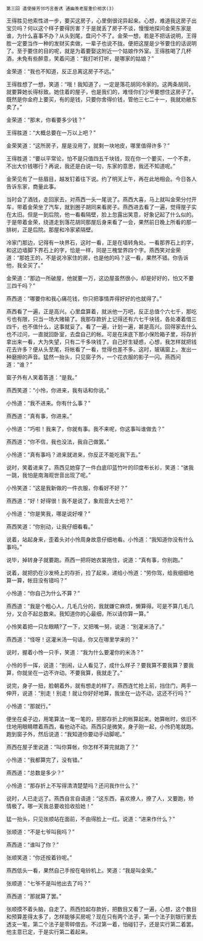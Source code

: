     第三回 遣使接芳邻巧言善诱 通幽羡老屋重价相求(3) 

   王得胜见他索性进一步，要买这房子，心里倒很诧异起来。心想，难道我这房子出宝贝吗？何以这个样子要得厉害？于是就丢了房子不谈，慢慢地探问金荣东家是谁，为什么喜事不办？从头到尾，盘问个不了。金荣一想，若是不把话说明，王得胜一定要当作一种的发财买卖做，一辈子也说不拢。便把这屋是少爷要住的话说明了。至于要住的目的呢，就是为着要娶这附近一个姑娘作外室。王得胜喝了几杯酒，未免有些醉意，笑着问道：“我打听打听，是哪家的姑娘？”

   金荣道：“我也不知道，反正总离这房子不远。”

   王得胜想了一想，笑道：“哦！我知道了，一定是落花胡同冷家的。这两条胡同，就要算她长得标致。她住着的屋子，也是我们的，难怪你们少爷要想住这房子了。既然是你金府上要买，有的是钱，只要你舍得价钱，管他三七二十一，我就劝敝东卖了。”

   金荣道：“那末，你看要多少钱？”

   王得胜道：“大概总要在一万以上吧？”

   金荣笑道：“这所房子，屋是没用了，就剩一块地皮，哪里值得许多？”

   王得胜道：“要以平常论，怕不是只值四五千块钱，现在你一个要买，一个不卖，不出大价钱哪行？再说，我还是白说一句，东家的意思，我还不知道呢。”

   金荣见有了一些眉目，越发钉着往下说。约了明天上午，再在此地相会。今日各人告诉东家，商量此事。

   当时会了酒钱，走回家去，对燕西一头一尾说了。燕西大喜，马上就叫金荣分付开车，带着金荣坐了汽车，就到圈子胡同来看房子。燕西进去看了一遍，觉得屋子实在太旧。但是一到后院，他一看看隔壁，脸上忽露出笑意，好象记起了什么似的。于是带着金荣，绕道走到落花胡同那屋后身来看了一会，果然前日晚上所看的那一排树，正是后院。那屋和冷家紧隔壁。

   冷家门那边，记得有一块界石，这时一看，正是在墙转角处。一看那界石上的字，和这边墙脚下界石上的字，恰是一样，同是三槐堂界四个字。燕西笑对金荣道：“那姓王的，不是说冷家住的房，也是他的吗？这一看，果然不错。你告诉他，我全买了。”

   金荣道：“那边一所破屋，他就要一万，这边屋虽然很小，却是好好的，怕又不要三四千吗？”

   燕西道：“哪要你和我心痛花钱，你只把事情弄得好好的也就得了。”

   燕西看了一遍，正是高兴。心里盘算着，就派他一万吧，反正总值个六七千，那吃亏也有限，只当一场大赌输了。我那存款折上记得还有六七千块钱，各处凑着借三四千，也不值什么，这事就妥了。看了一遍，计划一遍，甚是高兴。回得家去什么也不过问，一直就回卧室，去盘自己的帐。可是在床底下那小保险箱子里，将存折拿出来一看，大为失望，只有二千多块钱了。自己好生疑惑，心想，我怎样就把钱花去许多？便从头至尾，将帐看了一看，觉得也差不多。这时，玻璃窗上，发出一种磨擦的声音。猛然一抬头，只见窗子外，一个花衣服的影子一闪。燕西问道：“谁？”

   窗子外有人笑着答道：“是我。”

   燕西笑道：“小怜，你进来，我有话和你说。”

   小怜道：“我不进来。你有什么事？”

   燕西道：“真有事，你进来。”

   小怜道：“巧啦！我来了，你就有事。我不来呢，你这事叫谁做去？”

   燕西道：“你不信，我也没法，我自己做罢。”

   小怜道：“真有事吗？进来就进来，你反正不能吃我下去。”

   说时，笑着进来了。燕西见她穿了一件白底印蓝竹叶的印度布长衫，笑道：“骇我一跳，我怕是南海观世音出现了呢。”

   小怜笑道：“这是我新做的一件衣服，你看好不好？”

   燕西道：“好！好得很！我不是说了，象观音大士吧？”

   小怜道：“你是笑我，哪是说好哩？”

   燕西笑道：“你别动，让我仔细看看。”

   说着，站起身来，歪着头对小怜周身故意仔细地看。小怜道：“我知道你没有什么事吗。”

   说毕，掉转身子就要跑。燕西一把将她衣裳拖住，说道：“真有事，你别跑。”

   说着，就把扔在沙发椅上的存折，捡了起来，递给小怜道：“劳你驾，给我细细地算一算，帐目没有错吗？”

   小怜道：“你自己为什么不算？”

   燕西道：“我是个粗心人，几毛几分的，我就嫌它麻烦，懒算得。可是不算几毛几分，又合不起总数来。我知道你的心最细，所以请你算一算。”

   小怜笑着把一只左眼睛?了一下，又把嘴一努，说道：“别灌米汤了。”

   燕西道：“怪呀！这灌米汤一句话，你又在哪里学来的？”

   说时，握着小怜一只手，笑道：“我为什么要灌你的米汤？”

   小怜的手一挥，说道：“别闹，让人看见了，成什么样子？要我算不要我算？要我算，你就坐在一边不许动。不要我算，我就走了。”

   说完，身子一扭，脸朝着外，就有想走的样了。燕西连忙抢上前，挡住门，两手一伸开，说道：“别走！别走！就让你好好地算，我坐在一边不动，这还不行吗？”

   小怜道：“那就行。”

   便坐在桌子边，用笔算法一笔一笔的，把那存折上的帐算起来。她算帐时，依旧不住地用眼睛瞟着燕西，看他动不动。燕西只是微笑，身子刚一起，小怜扔笔就跑。跑到窗子外，然后说道：“我知道你要动手动脚呢。”

   燕西在屋子里说道：“叫你算帐，你怎样不算完就跑了？”

   小怜道：“我都算完了，没有错。”

   燕西道：“总数是多少？”

   小怜道：“那存折上不写得清清楚楚吗？还问我作什么？”

   说时，人已走远了。燕西自言自语道：“这东西，喜欢撩人，撩了人，又要跑，矫情极了。哪一天我总要收拾收拾她！”

   猛一抬头，只见张顺站在面前，不由得脸上一红。说道：“进来作什么？”

   张顺道：“不是七爷叫我吗？”

   燕西道：“谁叫了你？”

   张顺笑道：“你还按着铃呢。”

   燕西低头一看，果然自己手按在电铃机上。笑道：“我是叫金荣。”

   张顺道：“七爷不是叫他出去了吗？”

   燕西道：“那就算了罢。”

   张顺摸不着头脑，自走了。燕西捡起存款折，把数目又看了一遍，心想，这个数目和预算差得太多了，怎样能够买房呢？现在只有两个法子，第一个法子到银行里去透支一笔，第二个法子是零碎借去。不过第一着，怕碰钉子，还是实行第二着罢。他主意已定，于是实行第二着起来。

